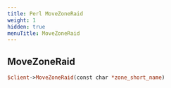 ```yaml
---
title: Perl MoveZoneRaid
weight: 1
hidden: true
menuTitle: MoveZoneRaid
---
```

## MoveZoneRaid
```perl
$client->MoveZoneRaid(const char *zone_short_name)
```